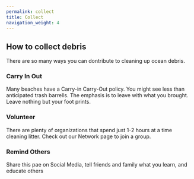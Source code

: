 ```yaml
---
permalink: collect
title: Collect
navigation_weight: 4
---
```

## How to collect debris

There are so many ways you can dontribute to cleaning up ocean debris.

### Carry In Out
Many beaches have a Carry-in Carry-Out policy. You might see less than anticipated trash barrells.  The emphasis is to leave with what you brought. Leave nothing but your foot prints.

### Volunteer
There are plenty of organizations that spend just 1-2 hours at a time cleaning litter. Check out our Network page to join a group.

### Remind Others
Share this pae on Social Media, tell friends and family what you learn, and educate others
